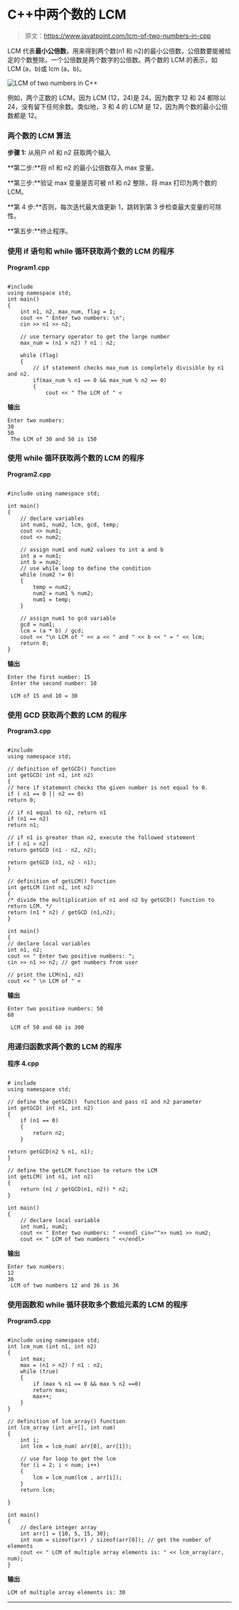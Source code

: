 # C++中两个数的 LCM

> 原文：<https://www.javatpoint.com/lcm-of-two-numbers-in-cpp>

LCM 代表**最小公倍数**，用来得到两个数(n1 和 n2)的最小公倍数，公倍数要能被给定的个数整除。一个公倍数是两个数字的公倍数。两个数的 LCM 的表示，如 LCM (a，b)或 lcm (a，b)。

![LCM of two numbers in C++](img/f991719bd6704ec5eea04934e92a357a.png)

例如，两个正数的 LCM，因为 LCM (12，24)是 24。因为数字 12 和 24 都除以 24，没有留下任何余数。类似地，3 和 4 的 LCM 是 12，因为两个数的最小公倍数都是 12。

### 两个数的 LCM 算法

**步骤 1:** 从用户 n1 和 n2 获取两个输入

**第二步:**将 n1 和 n2 的最小公倍数存入 max 变量。

**第三步:**验证 max 变量是否可被 n1 和 n2 整除，将 max 打印为两个数的 LCM。

**第 4 步:**否则，每次迭代最大值更新 1，跳转到第 3 步检查最大变量的可除性。

**第五步:**终止程序。

### 使用 if 语句和 while 循环获取两个数的 LCM 的程序

**Program1.cpp**

```

#include 
using namespace std;
int main()
{
	int n1, n2, max_num, flag = 1;
	cout << " Enter two numbers: \n";
	cin >> n1 >> n2;	

	// use ternary operator to get the large number
	max_num = (n1 > n2) ? n1 : n2;

	while (flag)  
	{
		// if statement checks max_num is completely divisible by n1 and n2.
		if(max_num % n1 == 0 && max_num % n2 == 0)
		{
			cout << " The LCM of " <
```

**输出**

```
Enter two numbers:
30
50
 The LCM of 30 and 50 is 150

```

### 使用 while 循环获取两个数的 LCM 的程序

**Program2.cpp**

```

#include using namespace std;

int main()
{
	// declare variables
	int num1, num2, lcm, gcd, temp;
	cout <> num1;
	cout <> num2;

	// assign num1 and num2 values to int a and b
	int a = num1;
	int b = num2;	
	// use while loop to define the condition
	while (num2 != 0)
	{
		temp = num2;
		num2 = num1 % num2;
		num1 = temp;
	}

	// assign num1 to gcd variable
	gcd = num1;
	lcm = (a * b) / gcd;
	cout << "\n LCM of " << a << " and " << b << " = " << lcm;
	return 0;
} 
```

**输出**

```
Enter the first number: 15
 Enter the second number: 10

 LCM of 15 and 10 = 30

```

### 使用 GCD 获取两个数的 LCM 的程序

**Program3.cpp**

```

#include 
using namespace std;

// definition of getGCD() function
int getGCD( int n1, int n2)
{
// here if statement checks the given number is not equal to 0.
if ( n1 == 0 || n2 == 0)
return 0;

// if n1 equal to n2, return n1
if (n1 == n2)
return n1;

// if n1 is greater than n2, execute the followed statement
if ( n1 > n2)
return getGCD (n1 - n2, n2);

return getGCD (n1, n2 - n1);
}

// definition of getLCM() function
int getLCM (int n1, int n2)
{
/* divide the multiplication of n1 and n2 by getGCD() function to return LCM. */	
return (n1 * n2) / getGCD (n1,n2);
}

int main()
{
// declare local variables	
int n1, n2;
cout << " Enter two positive numbers: ";
cin >> n1 >> n2; // get numbers from user

// print the LCM(n1, n2)
cout << " \n LCM of " <
```

**输出**

```
Enter two positive numbers: 50
60

 LCM of 50 and 60 is 300

```

### 用递归函数求两个数的 LCM 的程序

**程序 4.cpp**

```

# include 
using namespace std;

// define the getGCD()  function and pass n1 and n2 parameter
int getGCD( int n1, int n2)
{
	if (n1 == 0)
	{
		return n2;		
	}

return getGCD(n2 % n1, n1);
}

// define the getLCM function to return the LCM
int getLCM( int n1, int n2)
{
	return (n1 / getGCD(n1, n2)) * n2;
}

int main()
{
	// declare local variable
	int num1, num2;
	cout << " Enter two numbers: " <<endl cin="">> num1 >> num2;
	cout << " LCM of two numbers " <</endl>
```

**输出**

```
Enter two numbers:
12
36
 LCM of two numbers 12 and 36 is 36

```

### 使用函数和 while 循环获取多个数组元素的 LCM 的程序

**Program5.cpp**

```

#include using namespace std;
int lcm_num (int n1, int n2)
{
	int max;
	max = (n1 > n2) ? n1 : n2;
	while (true)
	{
		if (max % n1 == 0 && max % n2 ==0)
		return max;
		max++;
	}
}

// definition of lcm_array() function
int lcm_array (int arr[], int num)
{
	int i;
	int lcm = lcm_num( arr[0], arr[1]);

	// use for loop to get the lcm
	for (i = 2; i < num; i++)
	{
		lcm = lcm_num(lcm , arr[i]);
	}
	return lcm;

}

int main()
{	
	// declare integer array
	int arr[] = {10, 5, 15, 30};
	int num = sizeof(arr) / sizeof(arr[0]); // get the number of elements
	cout << " LCM of multiple array elements is: " << lcm_array(arr, num);
} 
```

**输出**

```
LCM of multiple array elements is: 30

```

* * *